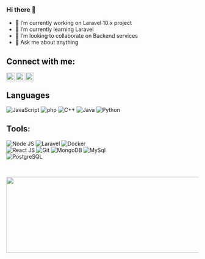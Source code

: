 ### Hi there 👋

- 🔭 I’m currently working on Laravel 10.x project
- 🌱 I’m currently learning Laravel
- 👯 I’m looking to collaborate on Backend services
- 💬 Ask me about anything

## Connect with me:

[<img align="left" alt="Tamim Ehsan | Facebook" width="22px" src="https://cdn.jsdelivr.net/npm/simple-icons@3.13.0/icons/twitter.svg" />](https://twitter.com/7ammo20)
[<img align="left" alt="tamim.ehsan | Instagram" width="22px" src="https://cdn.jsdelivr.net/npm/simple-icons@3.13.0/icons/gmail.svg" />](mailto:mohammed.a.elsaied@gmail.com?subject=Github)
[<img align="left" alt="mohamedabdallah20 | Codeforces" width="22px" src="https://cdn.jsdelivr.net/npm/simple-icons@3.13.0/icons/linkedin.svg" />](https://www.linkedin.com/in/mohamed-abdallah0/)

<br /> 

## Languages

![JavaScript](https://img.shields.io/badge/-JavaScript-000000?style=flat&logo=javascript)
![php](https://img.shields.io/badge/-php-000000?style=flat&logo=php)
![C++](https://img.shields.io/badge/-C++-000000?style=flat&logo=c%2B%2B)
![Java](https://img.shields.io/badge/-Java-000000?style=flat&logo=java)
![Python](https://img.shields.io/badge/-Python-000000?style=flat&logo=python)

## Tools:

![Node JS](https://img.shields.io/badge/-Node_Js-000000?style=flat&logo=node.js) 
![Laravel](https://img.shields.io/badge/-Laravel-000000?style=flat&logo=Laravel)
![Docker](https://img.shields.io/badge/-Docker-000000?style=flat&logo=Docker) <br />
![React JS](https://img.shields.io/badge/-React_Js-000000?style=flat&logo=React) 
![Git](https://img.shields.io/badge/-Git-000000?style=flat&logo=git)
![MongoDB](https://img.shields.io/badge/-MongoDB-000000?style=flat&logo=mongodb)
![MySql](https://img.shields.io/badge/-MySql-000000?style=flat&logo=mysql) <br />
![PostgreSQL](https://img.shields.io/badge/-PostgreSQL-000000?style=flat&logo=postgresql) <br />


<br/>
<p>
  <img align="center" width="1024" height="200" src="https://github-readme-stats.vercel.app/api?username=mohamedabdallah20&show_icons=true&hide_border=false&line_height=20&icon_color=1b93c9&show_owner=true"/>
</p><br/><br/>


<!--
**mohamedabdallah20/mohamedabdallah20** is a ✨ _special_ ✨ repository because its `README.md` (this file) appears on your GitHub profile.

Here are some ideas to get you started:

- 🔭 I’m currently working on ...
- 🌱 I’m currently learning ...
- 👯 I’m looking to collaborate on ...
- 🤔 I’m looking for help with ...
- 💬 Ask me about ...
- 📫 How to reach me: ...
- 😄 Pronouns: ...
- ⚡ Fun fact: ...
-->
